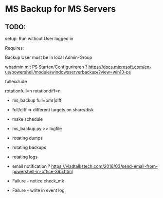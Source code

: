 # MS Backup for MS Servers


## TODO:
setup:
Run without User logged in




Requires:

Backup User must be in local Admin-Group









wbadmin mit PS Starten/Configurireren ?
https://docs.microsoft.com/en-us/powershell/module/windowsserverbackup/?view=win10-ps


fullexclude


rotationfull=n
rotationdiff=n





* ms_backup full=bmr|diff
* full/diff => different targets on share/disk
* make schedule


* ms_backup.py >> logfile 
* rotating dumps
* rotating backups
* rotating logs
* email notification ?
https://vladtalkstech.com/2016/03/send-email-from-powershell-in-office-365.html

* Failure - notice check_mk
* Failure - write in event log
